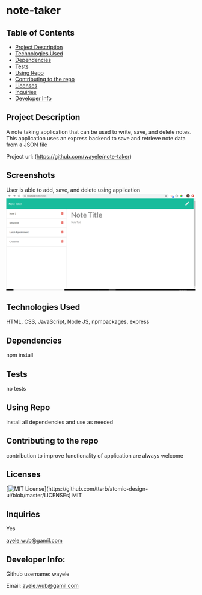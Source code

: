 # note-taker

## Table of Contents
<!--ts-->
   * [Project Description](#project-description)
   * [Technologies Used](#technologies-used) 
   * [Dependencies](#dependencies)
   * [Tests](#tests)
   * [Using Repo](#using-repo)
   * [Contributing to the repo](#contributing-to-the-repo)
   * [Licenses](#licenses)
   * [Inquiries](#inquiries)
   * [Developer Info](#developer-info)
<!--te-->
## Project Description
A note taking application that can be used to write, save, and delete notes. This application uses an express backend to save and retrieve note data from a JSON file

Project url: 
(https://github.com/wayele/note-taker)

## Screenshots
User is able to add, save, and delete using application <img src="./Develop/public/assets/scrnshots/note_scrnshot.png">

## Technologies Used
HTML, CSS, JavaScript, Node JS, npmpackages, express

## Dependencies
npm install
## Tests
no tests
## Using Repo
install all dependencies and use as needed
## Contributing to the repo
contribution to improve functionality of application are always welcome
## Licenses
[![MIT License](https://img.shields.io/apm/l/atomic-design-ui.svg?)](https://github.com/tterb/atomic-design-ui/blob/master/LICENSEs)
MIT
## Inquiries
Yes

ayele.wub@gamil.com
## Developer Info:

Github username: wayele

Email: ayele.wub@gamil.com

